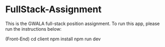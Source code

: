 # FullStack-Assignment
This is the GWALA full-stack position assignment.
To run this app, please run the instructions below:

(Front-End)
cd  client
npm install
npm run dev